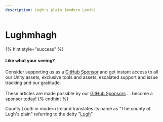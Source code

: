 ```yaml
---
description: Lugh's plain (modern Louth)
---
```


# Lughmhagh

{% hint style="success" %}
#### Like what your seeing?

Consider supporting us as a [GitHub Sponsor](../../../../become-a-sponsor.md) and get instant access to all our Unity assets, exclusive tools and assets, escalated support and issue tracking and our gratitude.\
\
These articles are made possible by our [GitHub Sponsors](https://github.com/sponsors/heathen-engineering) ... become a sponsor today!
{% endhint %}

County Louth in modern Ireland translates its name as "The county of Lugh's plain" referring to the deity "[Lugh](../../research/links/lugh/)"
